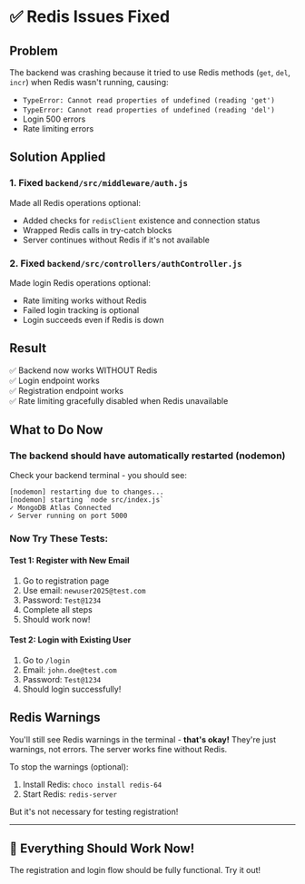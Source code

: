 # ✅ Redis Issues Fixed

## Problem
The backend was crashing because it tried to use Redis methods (`get`, `del`, `incr`) when Redis wasn't running, causing:
- `TypeError: Cannot read properties of undefined (reading 'get')`
- `TypeError: Cannot read properties of undefined (reading 'del')`
- Login 500 errors
- Rate limiting errors

## Solution Applied

### 1. Fixed `backend/src/middleware/auth.js`
Made all Redis operations optional:
- Added checks for `redisClient` existence and connection status
- Wrapped Redis calls in try-catch blocks
- Server continues without Redis if it's not available

### 2. Fixed `backend/src/controllers/authController.js`
Made login Redis operations optional:
- Rate limiting works without Redis
- Failed login tracking is optional
- Login succeeds even if Redis is down

## Result
✅ Backend now works WITHOUT Redis  
✅ Login endpoint works  
✅ Registration endpoint works  
✅ Rate limiting gracefully disabled when Redis unavailable  

## What to Do Now

### The backend should have automatically restarted (nodemon)

Check your backend terminal - you should see:
```
[nodemon] restarting due to changes...
[nodemon] starting `node src/index.js`
✓ MongoDB Atlas Connected
✓ Server running on port 5000
```

### Now Try These Tests:

#### Test 1: Register with New Email
1. Go to registration page
2. Use email: `newuser2025@test.com`
3. Password: `Test@1234`
4. Complete all steps
5. Should work now!

#### Test 2: Login with Existing User
1. Go to `/login`
2. Email: `john.doe@test.com`
3. Password: `Test@1234`
4. Should login successfully!

## Redis Warnings
You'll still see Redis warnings in the terminal - **that's okay!** They're just warnings, not errors. The server works fine without Redis.

To stop the warnings (optional):
1. Install Redis: `choco install redis-64`
2. Start Redis: `redis-server`

But it's not necessary for testing registration!

---

## 🎉 Everything Should Work Now!

The registration and login flow should be fully functional. Try it out!
